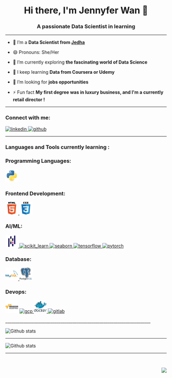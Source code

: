 <h1 align="center">Hi there, I'm Jennyfer Wan 👋</h1>

<h3 align="center">A passionate Data Scientist in learning</h3>

_______________________________________________________________________

- 👯 I’m a **Data Scientist from [Jedha](https://https://www.jedha.co/)**

- 😄 Pronouns: She/Her

- 🔭 I’m currently exploring **the fascinating world of Data Science**

- 🌱 I keep learning **Data from Coursera or Udemy**

- 🤝 I’m looking for **jobs opportunities**

- ⚡ Fun fact **My first degree was in luxury business, and I'm a currently retail director !**

_______________________________________________________________________

<h3 align="left">Connect with me:</h3>
<p align="left">
<a href="https://www.linkedin.com/in/jennyferwan/" target="_blank" rel="noreferrer"> <img src="https://cdn-icons-png.flaticon.com/512/174/174857.png" alt="linkedin" width="40" height="40"/> </a> 
<a href="https://https://github.com/JennyferWAN/" target="_blank" rel="noreferrer"> <img src="https://upload.wikimedia.org/wikipedia/commons/thumb/9/91/Octicons-mark-github.svg/2048px-Octicons-mark-github.svg.png" alt="github" width="40" height="40"/> </a> </p>

_______________________________________________________________________

<h3 align="left">Languages and Tools currently learning :</h3>

<p align="left"> 

<h3 align="left">Programming Languages:</h3>
<a href="https://www.python.org" target="_blank" rel="noreferrer"> <img src="https://raw.githubusercontent.com/devicons/devicon/master/icons/python/python-original.svg" alt="python" width="40" height="40"/> </a> 
  
  
<h3 align="left">Frontend Development:</h3>
<a href="https://www.w3.org/html/" target="_blank" rel="noreferrer"> <img src="https://raw.githubusercontent.com/devicons/devicon/master/icons/html5/html5-original-wordmark.svg" alt="html5" width="40" height="40"/> </a> 
<a href="https://www.w3schools.com/css/" target="_blank" rel="noreferrer"> <img src="https://raw.githubusercontent.com/devicons/devicon/master/icons/css3/css3-original-wordmark.svg" alt="css3" width="40" height="40"/> </a> 
    
    
<h3 align="left">AI/ML:</h3>  
<a href="https://pandas.pydata.org/" target="_blank" rel="noreferrer"> <img src="https://raw.githubusercontent.com/devicons/devicon/2ae2a900d2f041da66e950e4d48052658d850630/icons/pandas/pandas-original.svg" alt="pandas" width="40" height="40"/> </a>
<a href="https://scikit-learn.org/" target="_blank" rel="noreferrer"> <img src="https://upload.wikimedia.org/wikipedia/commons/0/05/Scikit_learn_logo_small.svg" alt="scikit_learn" width="40" height="40"/> </a>
<a href="https://seaborn.pydata.org/" target="_blank" rel="noreferrer"> <img src="https://seaborn.pydata.org/_images/logo-mark-lightbg.svg" alt="seaborn" width="40" height="40"/> </a> 
<a href="https://www.tensorflow.org" target="_blank" rel="noreferrer"> <img src="https://www.vectorlogo.zone/logos/tensorflow/tensorflow-icon.svg" alt="tensorflow" width="40" height="40"/> </a>
<a href="https://pytorch.org/" target="_blank" rel="noreferrer"> <img src="https://www.vectorlogo.zone/logos/pytorch/pytorch-icon.svg" alt="pytorch" width="40" height="40"/> </a> 


<h3 align="left">Database:</h3> 
<a href="https://www.mysql.com/" target="_blank" rel="noreferrer"> <img src="https://raw.githubusercontent.com/devicons/devicon/master/icons/mysql/mysql-original-wordmark.svg" alt="mysql" width="40" height="40"/> </a>
<a href="https://www.postgresql.org" target="_blank" rel="noreferrer"> <img src="https://raw.githubusercontent.com/devicons/devicon/master/icons/postgresql/postgresql-original-wordmark.svg" alt="postgresql" width="40" height="40"/> </a> 


<h3 align="left">Devops:</h3> 
<a href="https://aws.amazon.com" target="_blank" rel="noreferrer"> <img src="https://raw.githubusercontent.com/devicons/devicon/master/icons/amazonwebservices/amazonwebservices-original-wordmark.svg" alt="aws" width="40" height="40"/></a> 
<a href="https://cloud.google.com" target="_blank" rel="noreferrer"> <img src="https://www.vectorlogo.zone/logos/google_cloud/google_cloud-icon.svg" alt="gcp" width="40" height="40"/> </a> 
<a href="https://www.docker.com/" target="_blank" rel="noreferrer"> <img src="https://raw.githubusercontent.com/devicons/devicon/master/icons/docker/docker-original-wordmark.svg" alt="docker" width="40" height="40"/> </a> 
<a href="https://gitlab.com/gitlab-org/gitlab" target="_blank" rel="noreferrer"> <img src="https://about.gitlab.com/images/press/logo/jpg/gitlab-icon-rgb.jpg" alt="gitlab" width="40" height="40"/> </a> 
 </p>
_______________________________________________________________________

![Github stats](https://github-readme-stats.vercel.app/api?username=JennyferWAN)

_______________________________________________________________________

![Github stats](https://github-readme-stats.vercel.app/api/top-langs/?username=JennyferWAN)

_______________________________________________________________________

<br><p align="right">![](https://visitor-badge.laobi.icu/badge?page_id=JennyferWAN.JennyferWAN)<br>

<!---
JennyferWAN/JennyferWAN is a ✨ special ✨ repository because its `README.md` (this file) appears on your GitHub profile.
You can click the Preview link to take a look at your changes.
--->
